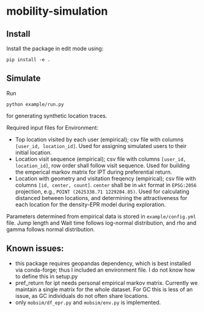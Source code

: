 # mobility-simulation

## Install

Install the package in edit mode using:
```
pip install -e .
```

## Simulate

Run 

```
python example/run.py
```
for generating synthetic location traces. 

Required input files for Environment:
- Top location visited by each user (empirical); csv file with columns `[user_id, location_id]`. Used for assigning simulated users to their initial location.
- Location visit sequence (empirical); csv file with columns `[user_id, location_id]`, row order shall follow visit sequence. Used for building the emperical markov matrix for IPT during preferential return. 
- Location with geometry and visitation freqency (empirical); csv file with columns `[id, center, count]`. `center` shall be in `wkt` format in `EPSG:2056` projection, e.g., `POINT (2625338.71 1229204.85)`. Used for calculating distanced between locations, and determining the attractiveness for each location for the density-EPR model during exploration. 

Parameters determined from empirical data is stored in `example/config.yml` file. Jump length and Wait time follows log-normal distribution, and rho and gamma follows normal distribution. 

## Known issues:
- this package requires geopandas dependency, which is best installed via conda-forge; thus I included an environment file. I do not know how to define this in setup.py
- pref_return for ipt needs personal empirical markov matrix. Currently we maintain a single matrix for the whole dataset. For GC this is less of an issue, as GC individuals do not often share locations. 
- only `mobsim/df_epr.py` and `mobsim/env.py` is implemented.